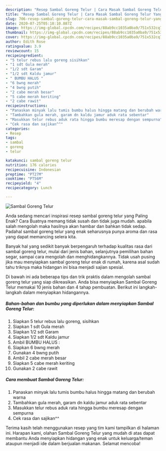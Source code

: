 ```yaml
---
description: "Resep Sambal Goreng Telur | Cara Masak Sambal Goreng Telur Yang Paling Enak"
title: "Resep Sambal Goreng Telur | Cara Masak Sambal Goreng Telur Yang Paling Enak"
slug: 706-resep-sambal-goreng-telur-cara-masak-sambal-goreng-telur-yang-paling-enak
date: 2020-07-25T05:18:10.887Z
image: https://img-global.cpcdn.com/recipes/88ab9cc1035a0ba9/751x532cq70/sambal-goreng-telur-foto-resep-utama.jpg
thumbnail: https://img-global.cpcdn.com/recipes/88ab9cc1035a0ba9/751x532cq70/sambal-goreng-telur-foto-resep-utama.jpg
cover: https://img-global.cpcdn.com/recipes/88ab9cc1035a0ba9/751x532cq70/sambal-goreng-telur-foto-resep-utama.jpg
author: Edith Rose
ratingvalue: 3.9
reviewcount: 15
recipeingredient:
- "5 telur rebus lalu goreng sisihkan"
- "1 sdt Gula merah"
- "1/2 sdt Garam"
- "1/2 sdt Kaldu jamur"
- " BUMBU HALUS "
- "6 bwng merah"
- "4 bwng putih"
- "2 cabe merah besar"
- "5 cabe merah keriting"
- "2 cabe rawit"
recipeinstructions:
- "Panaskan minyak lalu tumis bumbu halus hingga matang dan berubah warna"
- "Tambahkan gula merah, garam dn kaldu jamur aduk rata sebentar"
- "Masukkan telur rebus aduk rata hingga bumbu meresap dengan sempurna"
- "Cek rasa dan sajikan^^"
categories:
- Resep
tags:
- sambal
- goreng
- telur

katakunci: sambal goreng telur 
nutrition: 176 calories
recipecuisine: Indonesian
preptime: "PT27M"
cooktime: "PT56M"
recipeyield: "4"
recipecategory: Lunch

---
```



![Sambal Goreng Telur](https://img-global.cpcdn.com/recipes/88ab9cc1035a0ba9/751x532cq70/sambal-goreng-telur-foto-resep-utama.jpg)

Anda sedang mencari inspirasi resep sambal goreng telur yang Paling Enak? Cara Buatnya memang tidak susah dan tidak juga mudah. apabila salah mengolah maka hasilnya akan hambar dan bahkan tidak sedap. Padahal sambal goreng telur yang enak seharusnya punya aroma dan rasa yang dapat memancing selera kita.

Banyak hal yang sedikit banyak berpengaruh terhadap kualitas rasa dari sambal goreng telur, mulai dari jenis bahan, selanjutnya pemilihan bahan segar, sampai cara mengolah dan menghidangkannya. Tidak usah pusing jika mau menyiapkan sambal goreng telur enak di rumah, karena asal sudah tahu triknya maka hidangan ini bisa menjadi sajian spesial.




Di bawah ini ada beberapa tips dan trik praktis dalam mengolah sambal goreng telur yang siap dikreasikan. Anda bisa menyiapkan Sambal Goreng Telur memakai 10 jenis bahan dan 4 tahap pembuatan. Berikut ini langkah-langkah dalam menyiapkan hidangannya.

<!--inarticleads1-->

##### Bahan-bahan dan bumbu yang diperlukan dalam menyiapkan Sambal Goreng Telur:

1. Siapkan 5 telur rebus lalu goreng, sisihkan
1. Siapkan 1 sdt Gula merah
1. Siapkan 1/2 sdt Garam
1. Siapkan 1/2 sdt Kaldu jamur
1. Ambil  BUMBU HALUS :
1. Siapkan 6 bwng merah
1. Gunakan 4 bwng putih
1. Ambil 2 cabe merah besar
1. Siapkan 5 cabe merah keriting
1. Gunakan 2 cabe rawit




<!--inarticleads2-->

##### Cara membuat Sambal Goreng Telur:

1. Panaskan minyak lalu tumis bumbu halus hingga matang dan berubah warna
1. Tambahkan gula merah, garam dn kaldu jamur aduk rata sebentar
1. Masukkan telur rebus aduk rata hingga bumbu meresap dengan sempurna
1. Cek rasa dan sajikan^^




Terima kasih telah menggunakan resep yang tim kami tampilkan di halaman ini. Harapan kami, olahan Sambal Goreng Telur yang mudah di atas dapat membantu Anda menyiapkan hidangan yang enak untuk keluarga/teman ataupun menjadi ide dalam berjualan makanan. Selamat mencoba!
